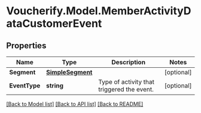 # Voucherify.Model.MemberActivityDataCustomerEvent

## Properties

Name | Type | Description | Notes
------------ | ------------- | ------------- | -------------
**Segment** | [**SimpleSegment**](SimpleSegment.md) |  | [optional] 
**EventType** | **string** | Type of activity that triggered the event. | [optional] 

[[Back to Model list]](../README.md#documentation-for-models) [[Back to API list]](../README.md#documentation-for-api-endpoints) [[Back to README]](../README.md)


